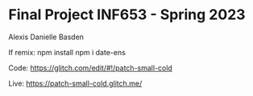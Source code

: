 # Final Project INF653 - Spring 2023

Alexis Danielle Basden

If remix:
npm install
npm i date-ens

Code: https://glitch.com/edit/#!/patch-small-cold

Live: https://patch-small-cold.glitch.me/


